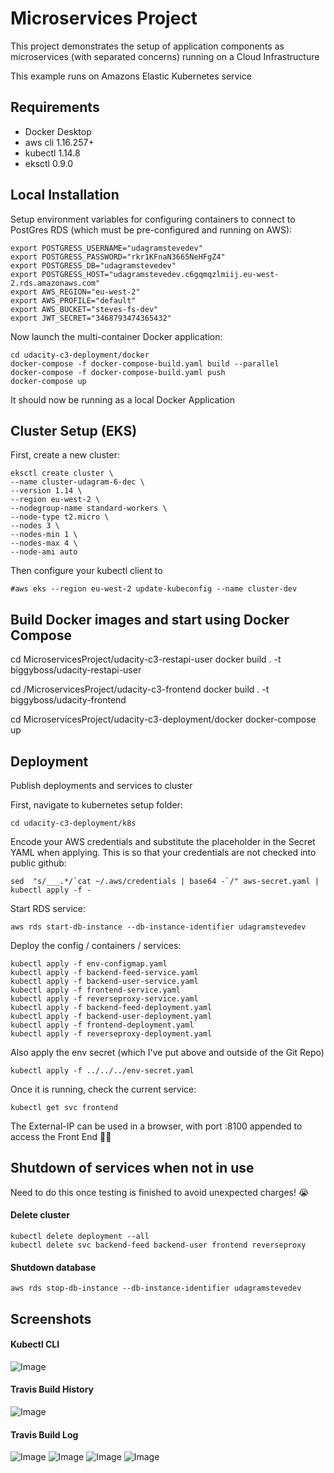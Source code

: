 # Microservices Project

This project demonstrates the setup of application components as 
microservices (with separated concerns) running on a Cloud Infrastructure

This example runs on Amazons Elastic Kubernetes service

## Requirements
* Docker Desktop
* aws cli 1.16.257+
* kubectl 1.14.8
* eksctl 0.9.0



## Local Installation
Setup environment variables for configuring containers to connect to PostGres RDS (which must be pre-configured and running on AWS):
```
export POSTGRESS_USERNAME="udagramstevedev"
export POSTGRESS_PASSWORD="rkr1KFnaN3665NeHFgZ4"
export POSTGRESS_DB="udagramstevedev"
export POSTGRESS_HOST="udagramstevedev.c6gqmqzlmiij.eu-west-2.rds.amazonaws.com"
export AWS_REGION="eu-west-2"
export AWS_PROFILE="default"
export AWS_BUCKET="steves-fs-dev"
export JWT_SECRET="3468793474365432"
```
Now launch the multi-container Docker application:
```
cd udacity-c3-deployment/docker
docker-compose -f docker-compose-build.yaml build --parallel
docker-compose -f docker-compose-build.yaml push
docker-compose up
```
It should now be running as a local Docker Application


## Cluster Setup (EKS)
First, create a new cluster:
```
eksctl create cluster \
--name cluster-udagram-6-dec \
--version 1.14 \
--region eu-west-2 \
--nodegroup-name standard-workers \
--node-type t2.micro \
--nodes 3 \
--nodes-min 1 \
--nodes-max 4 \
--node-ami auto
```
Then configure your kubectl client to 
```
#aws eks --region eu-west-2 update-kubeconfig --name cluster-dev
```


## Build Docker images and start using Docker Compose
cd MicroservicesProject/udacity-c3-restapi-user
docker build . -t biggyboss/udacity-restapi-user

cd /MicroservicesProject/udacity-c3-frontend
docker build . -t biggyboss/udacity-frontend

cd MicroservicesProject/udacity-c3-deployment/docker
docker-compose up



## Deployment
Publish deployments and services to cluster

First, navigate to kubernetes setup folder:
```
cd udacity-c3-deployment/k8s
```

Encode your AWS credentials and substitute the placeholder
in the Secret YAML when applying.  This is so that your
credentials are not checked into public github:
``` 
sed  "s/___.*/`cat ~/.aws/credentials | base64 -`/" aws-secret.yaml | kubectl apply -f -
```

Start RDS service:
```
aws rds start-db-instance --db-instance-identifier udagramstevedev
```

Deploy the config / containers / services:
```Shell
kubectl apply -f env-configmap.yaml 
kubectl apply -f backend-feed-service.yaml	
kubectl apply -f backend-user-service.yaml	
kubectl apply -f frontend-service.yaml		
kubectl apply -f reverseproxy-service.yaml
kubectl apply -f backend-feed-deployment.yaml
kubectl apply -f backend-user-deployment.yaml 
kubectl apply -f frontend-deployment.yaml
kubectl apply -f reverseproxy-deployment.yaml 
```

Also apply the env secret (which I've put above and outside of the Git Repo)
```
kubectl apply -f ../../../env-secret.yaml 
```

Once it is running, check the current service:
```Shell
kubectl get svc frontend
```

The External-IP can be used in a browser, with port :8100 appended to access the Front End 👏🏻


## Shutdown of services when not in use
Need to do this once testing is finished to avoid unexpected charges! 😭
#### Delete cluster
```
kubectl delete deployment --all
kubectl delete svc backend-feed backend-user frontend reverseproxy
```
#### Shutdown database
```
aws rds stop-db-instance --db-instance-identifier udagramstevedev
```


## Screenshots

#### Kubectl CLI
![Image](screenshots/kubectl.png)

#### Travis Build History
![Image](screenshots/travis-build-history.png)

#### Travis Build Log
![Image](screenshots/build-log-1.png)
![Image](screenshots/build-log-2.png)
![Image](screenshots/build-log-3.png)
![Image](screenshots/build-log-4.png)

